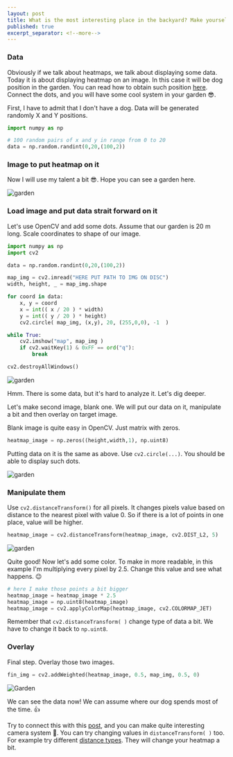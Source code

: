 ```yaml
---
layout: post
title: What is the most interesting place in the backyard? Make yourself a heatmap 🐕‍🦺
published: true
excerpt_separator: <!--more-->
---
```


### Data 

Obviously if we talk about heatmaps, we talk about displaying some data. Today it is about displaying heatmap on an image. In this case it will be dog position in the garden. You can read how to obtain such position [here](https://jakubszwajka.github.io/Maping-coordinates-from-frame-to-flat-space/). Connect the dots, and you will have some cool system in your garden 😎.

<!--more-->

First, I have to admit that I don't have a dog. Data will be generated randomly X and Y positions. 

```python 
import numpy as np

# 100 random pairs of x and y in range from 0 to 20
data = np.random.randint(0,20,(100,2))
```

### Image to put heatmap on it 

Now I will use my talent a bit 😎. Hope you can see a garden here. 

![garden](https://github.com/JakubSzwajka/JakubSzwajka.github.io/blob/master/_posts/_images/garden.png?raw=true)

### Load image and put data strait forward on it

Let's use OpenCV and add some dots. Assume that our garden is 20 m long. Scale coordinates to shape of our image.

```python 
import numpy as np 
import cv2 

data = np.random.randint(0,20,(100,2))

map_img = cv2.imread("HERE PUT PATH TO IMG ON DISC")
width, height, _ = map_img.shape 

for coord in data:
    x, y = coord
    x = int(( x / 20 ) * width)
    y = int(( y / 20 ) * height)
    cv2.circle( map_img, (x,y), 20, (255,0,0), -1  )

while True:
    cv2.imshow("map", map_img )
    if cv2.waitKey(1) & 0xFF == ord("q"):
        break

cv2.destroyAllWindows()
```

![garden](https://github.com/JakubSzwajka/JakubSzwajka.github.io/blob/master/_posts/_images/garden_2.png?raw=true)

Hmm. There is some data, but it's hard to analyze it. Let's dig deeper.

Let's make second image, blank one. We will put our data on it, manipulate a bit and then overlay on target image. 

Blank image is quite easy in OpenCV. Just matrix with zeros.  

```python
heatmap_image = np.zeros((height,width,1), np.uint8) 
```
Putting data on it is the same as above. Use ```cv2.circle(...)```. You should be able to display such dots.

![garden](https://github.com/JakubSzwajka/JakubSzwajka.github.io/blob/master/_posts/_images/garden_3.png?raw=true)

### Manipulate them

Use ``cv2.distanceTransform()`` for all pixels. It changes pixels value based on distance to the nearest pixel with value 0. So if there is a lot of points in one place, value will be higher.  


```python
heatmap_image = cv2.distanceTransform(heatmap_image, cv2.DIST_L2, 5)
```
![garden](https://github.com/JakubSzwajka/JakubSzwajka.github.io/blob/master/_posts/_images/garden_5.png?raw=true)

Quite good! Now let's add some color. To make in more readable, in this example I'm multiplying every pixel by 2.5. Change this value and see what happens. 😉 

```python
# here I make those points a bit bigger
heatmap_image = heatmap_image * 2.5
heatmap_image = np.uint8(heatmap_image)
heatmap_image = cv2.applyColorMap(heatmap_image, cv2.COLORMAP_JET)
```

Remember that ``cv2.distanceTransform( )`` change type of data a bit. We have to change it back to ``np.uint8``.  

### Overlay 
Final step. Overlay those two images. 

```python
fin_img = cv2.addWeighted(heatmap_image, 0.5, map_img, 0.5, 0)
```

![Garden](https://github.com/JakubSzwajka/JakubSzwajka.github.io/blob/master/_posts/_images/garden_4.png?raw=true)

We can see the data now! We can assume where our dog spends most of the time. 👍

Try to connect this with this [post](https://jakubszwajka.github.io/Maping-coordinates-from-frame-to-flat-space/), and you can make quite interesting camera system 🤔.  You can try changing values in ``distanceTransform( )`` too. For example try different [distance types](https://docs.opencv.org/3.4/d7/d1b/group__imgproc__misc.html#gaa2bfbebbc5c320526897996aafa1d8eb). They will change your heatmap a bit. 